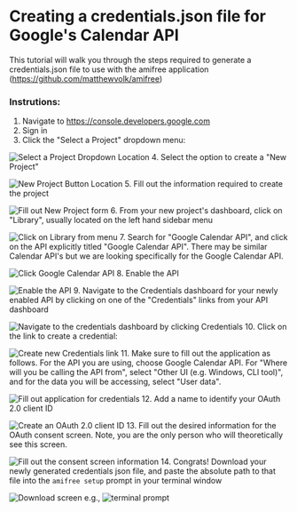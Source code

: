 # Creating a credentials.json file for Google's Calendar API
This tutorial will walk you through the steps required to generate a credentials.json file to use with the amifree application (https://github.com/matthewvolk/amifree)

### Instrutions:
1. Navigate to https://console.developers.google.com
2. Sign in
3. Click the "Select a Project" dropdown menu:

![Select a Project Dropdown Location](https://i.imgur.com/I8sCt8m.png)
4. Select the option to create a "New Project"

![New Project Button Location](https://i.imgur.com/mals1kO.png)
5. Fill out the information required to create the project

![Fill out New Project form](https://i.imgur.com/soiyLH8.png)
6. From your new project's dashboard, click on "Library", usually located on the left hand sidebar menu

![Click on Library from menu](https://i.imgur.com/6B3wx5j.png)
7. Search for "Google Calendar API", and click on the API explicitly titled "Google Calendar API". There may be similar Calendar API's but we are looking specifically for the Google Calendar API.

![Click Google Calendar API](https://i.imgur.com/GVIagK3.png)
8. Enable the API

![Enable the API](https://i.imgur.com/CcqwOvR.png)
9. Navigate to the Credentials dashboard for your newly enabled API by clicking on one of the "Credentials" links from your API dashboard

![Navigate to the credentials dashboard by clicking Credentials](https://i.imgur.com/IvzykIj.png)
10. Click on the link to create a credential:

![Create new Credentials link](https://i.imgur.com/wmarSYO.png)
11. Make sure to fill out the application as follows. For the API you are using, choose Google Calendar API. For "Where will you be calling the API from", select "Other UI (e.g. Windows, CLI tool)", and for the data you will be accessing, select "User data".

![Fill out application for credentials](https://i.imgur.com/xSCtbR4.png)
12. Add a name to identify your OAuth 2.0 client ID

![Create an OAuth 2.0 client ID](https://i.imgur.com/IzbFeY6.png)
13. Fill out the desired information for the OAuth consent screen. Note, you are the only person who will theoretically see this screen.

![Fill out the consent screen information](https://i.imgur.com/YAbOJ0G.png)
14. Congrats! Download your newly generated credentials json file, and paste the absolute path to that file into the `amifree setup` prompt in your terminal window

![Download screen](https://i.imgur.com/6tjKRd9.png)
e.g.,
![terminal prompt](https://i.imgur.com/OVZjOk5.png)